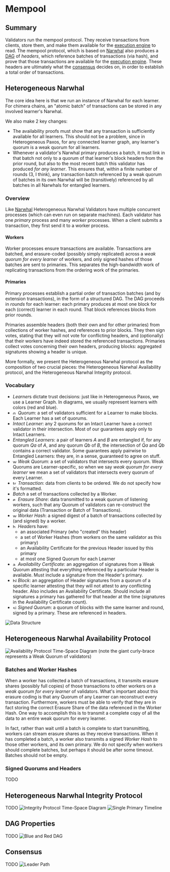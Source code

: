 # Mempool

## Summary
Validators run the mempool protocol. 
They receive transactions from clients, store them, and make them available for the [execution engine](execution.md) to read. 
The mempool protocol, which is based on [Narwhal](https://arxiv.org/abs/2105.11827) also produces a [DAG](https://en.wikipedia.org/wiki/Directed_acyclic_graph) of *headers*, which reference batches of transactions (via hash), and prove that those transactions are available for the [execution engine](execution.md). 
These headers are ultimately what the [consensus](heterogeneous_paxos.md) decides on, in order to establish a total order of transactions.

## Heterogeneous Narwhal
The core idea here is that we run an instance of Narwhal for each learner. 
For chimera chains, an "atomic batch" of transactions can be stored in any involved learner's Narwhal. 

We also make 2 key changes:
- The availability proofs must show that any transaction is sufficiently available for all learners. 
This should not be a problem, since in Heterogeneous Paxos, for any connected learner graph, any learner's quorum is a weak quorum for all learners. 
- Whenever a validator's Narwhal primary produces a batch, it must link in that batch not only to a quorum of that learner's block headers from the prior round, but also to the most recent batch this validator has produced *for any learner*. 
This ensures that, within a finite number of rounds (3, I think), any transaction batch referenced by a weak quorum of batches in its own Narwhal will be (transitively) referenced by all batches in all Narwhals for entangled learners. 

### Overview
Like [Narwhal](https://arxiv.org/abs/2105.11827) Heterogeneous Narwhal Validators have multiple concurrent processes (which can even run on separate machines).
Each validator has one *primary* process and many *worker* processes. 
When a client submits a transaction, they first send it to a worker process.

#### Workers
Worker processes ensure transactions are available. 
Transactions are batched, and erasure-coded (possibly simply replicated) across a *weak quorum for every learner* of workers, and only signed hashes of those batches are sent to primaries. 
This separates the high-bandwidth work of replicating transactions from the ordering work of the primaries. 

#### Primaries
Primary processes establish a partial order of transaction batches (and by extension transactions), in the form of a structured DAG.
The DAG proceeds in *rounds* for each learner: each primary produces at most one block for each (correct) learner in each round. 
That block references blocks from prior rounds. 

Primaries assemble headers (both their own and for other primaries) from collections of worker hashes, and references to prior blocks. 
They then sign votes, stating that they will not vote for conflicting headers, and (optionally) that their workers have indeed stored the referenced transactions. 
Primaries collect votes concerning their own headers, producing blocks: aggregated signatures showing a header is unique. 


More formally, we present the Heterogeneous Narwhal protocol as the composition of two crucial pieces: the Heterogeneous Narwhal Availability protocol, and the Heterogeneous Narwhal Integrity protocol. 

### Vocabulary
- *Learner*s dictate trust decisions: just like in Heterogeneous Paxos, we use a Learner Graph. In diagrams, we usually represent learners with colors (red and blue).
- <img src="quorum.svg" alt="quorum" height="12pt"/> *Quorum*: a set of validators sufficient for a Learner to make blocks. Each Learner has a set of quorums.
- *Intact Learner*: any 2 quorums for an Intact Learner have a correct validator in their intersection. Most of our guarantees apply only to Intact Learners.
- *Entangled Learners*: a pair of learners *A* and *B* are entangled if, for any quorum *Qa* of *A*, and any quorum *Qb* of *B*, the intersection of *Qa* and *Qb* contains a correct validator. 
Some guarantees apply pairwise to Entangled Learners: they are, in a sense, guaranteed to agree on stuff. 
- <img src="weak_quorum.svg" alt="weak quorum" height="12pt"/> *Weak Quorum*: a set of validators that intersects every quorum. Weak Quorums are Learner-specific, so when we say *weak quorum for every learner* we mean a set of validators that intersects every quorum of every Learner. 
- <img src="transaction.svg" alt="transaction" height="12pt"/> *Transaction*: data from clients to be ordered. We do not specify how it's formatted. 
- *Batch* a set of transactions collected by a Worker.
- <img src="erasure_share.svg" alt="erasure share" height="12pt"/> *Erasure Share*: data transmitted to a weak quorum of listening workers, such that any Quorum of validators can re-construct the original data (Transaction or Batch of Transactions).
- <img src="worker_hash.svg" alt="worker hash" height="12pt"/> *Worker Hash*: a signed digest of a batch of transactions collected by (and signed) by a worker.
- <img src="header.svg" alt="header" height="12pt"/> *Header*s have:
  - an associated Primary (who "created" this header)
  - a set of Worker Hashes (from workers on the same validator as this primary)
  - an Availability Certificate for the previous Header issued by this primary
  - at most one Signed Quorum for each Learner
- <img src="availability_certificate.svg" alt="availability certificate" height="12pt"/> *Availability Certificate*: an aggregation of signatures from a Weak Quorum attesting that everything referenced by a particular Header is available. Must include a signature from the Header's primary. 
- <img src="block.svg" alt="block" height="12pt"/> *Block*: an aggregation of Header signatures from a quorum of a specific learner attesting that they will not attest to any conflicting header. Also includes an Availability Certificate. Should include all signatures a primary has gathered for that header at the time (signatures in the Availability Certificate count).
- <img src="signed_quorum.svg" alt="signed quorum" height="12pt"/> *Signed Quorum*: a quorum of blocks with the same learner and round, signed by a primary. These are referenced in headers. 

![Data Structure](data_structure.svg)

## Heterogeneous Narwhal Availability Protocol
![Availability Protocol Time-Space Diagram](workers.svg)
(note the giant curly-brace represents a Weak Quorum of validators)

### Batches and Worker Hashes
When a worker has collected a batch of transactions, it transmits erasure shares (possibly full copies) of those transactions to other workers on a *weak quorum for every learner* of validators. 
What's important about this erasure coding is that any Quorum of any Learner can reconstruct every transaction. 
Furthermore, workers must be able to verify that they are in fact storing the correct Erasure Share of the data referenced in the Worker Hash.
One way to accomplish this is to transmit a complete copy of all the data to an entire weak quorum for every learner. 

In fact, rather than wait until a batch is complete to start transmitting, workers can stream erasure shares as they receive transactions. 
When it has completed a batch, a worker also transmits a signed *Worker Hash* to those other workers, and its own primary.
We do not specify when workers should complete batches, but perhaps it should be after some timeout. Batches should not be empty. 

### Signed Quorums and Headers
TODO


## Heterogeneous Narwhal Integrity Protocol
TODO
![Integrity Protocol Time-Space Diagram](primaries.svg)
![Single Primary Timeline](primary_timeline.svg)

## DAG Properties
TODO
![Blue and Red DAG](quorums_blue_5_red_3.svg)

## Consensus
TODO
![Leader Path](leader_path_3.svg)

